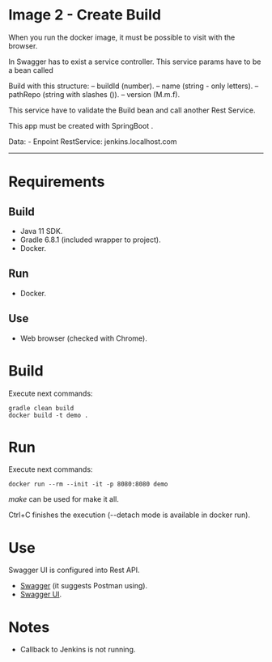 # Image 2 - Create Build

When you run the docker image, it must be possible to visit with the browser.

In Swagger has to exist a service controller. This service params have to be a  bean called

Build with this structure:
	– buildId (number).
	– name (string - only letters).
	– pathRepo (string with slashes (\)).
	– version (M.m.f).
	
This service have to validate the Build bean and call another Rest Service.

This app must be created with  SpringBoot .

Data:
	- Enpoint RestService: jenkins.localhost.com

------------

# Requirements

## Build

* Java 11 SDK.
* Gradle 6.8.1 (included wrapper to project).
* Docker.

## Run

* Docker.

## Use

* Web browser (checked with Chrome).

# Build

Execute next commands:

```
gradle clean build
docker build -t demo .
```

# Run

Execute next commands:

```
docker run --rm --init -it -p 8080:8080 demo
```

*make* can be used for make it all.

Ctrl+C finishes the execution (--detach mode is available in docker run).

# Use

Swagger UI is configured into Rest API. 

* [Swagger](http://localhost:8080/v2/api-docs) (it suggests Postman using).
* [Swagger UI](http://localhost:8080/swagger-ui.html).

# Notes

* Callback to Jenkins is not running.